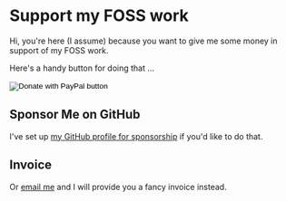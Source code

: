 # Support my FOSS work

Hi, you're here (I assume) because you want to give me some money in support of my FOSS work.

Here's a handy button for doing that ...

<form action="https://www.paypal.com/donate" method="post" target="_top">
<input type="hidden" name="hosted_button_id" value="HEA86D3W3R5JL" />
<input type="image" src="https://www.paypalobjects.com/en_US/i/btn/btn_donate_LG.gif" border="0" name="submit" title="PayPal - The safer, easier way to pay online!" alt="Donate with PayPal button" />
<img alt="" border="0" src="https://www.paypal.com/en_US/i/scr/pixel.gif" width="1" height="1" />
</form>

## Sponsor Me on GitHub

I've set up [my GitHub profile for sponsorship](https://github.com/sponsors/autarch/) if you'd like to do that.

## Invoice

Or [email me](mailto:autarch@urth.org) and I will provide you a fancy invoice instead.
